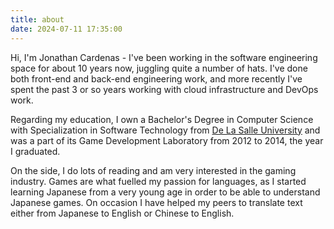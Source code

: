 ```yaml
---
title: about
date: 2024-07-11 17:35:00
---
```


Hi, I'm Jonathan Cardenas - I've been working in the software engineering space for about 10 years now, juggling quite a number of hats. I've done both front-end and back-end engineering work, and more recently I've spent the past 3 or so years working with cloud infrastructure and DevOps work. 

Regarding my education, I own a Bachelor's Degree in Computer Science with Specialization in Software Technology from [De La Salle University](https://www.dlsu.edu.ph/) and was a part of its Game Development Laboratory from 2012 to 2014, the year I graduated.

On the side, I do lots of reading and am very interested in the gaming industry. Games are what fuelled my passion for languages, as I started learning Japanese from a very young age in order to be able to understand Japanese games. On occasion I have helped my peers to translate text either from Japanese to English or Chinese to English. 

